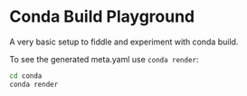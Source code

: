 # Conda Build Playground

A very basic setup to fiddle and experiment with conda build.

To see the generated meta.yaml use `conda render`:

```sh
cd conda
conda render
```
